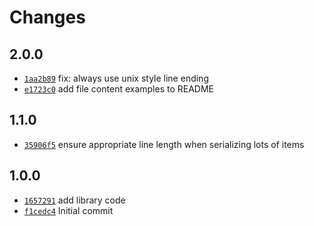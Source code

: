 # Changes

## 2.0.0

- [`1aa2b89`](https://github.com/m90/linguas-file/commit/1aa2b895513a177dcfeb3ddedce757fe9ae7f597)
  fix: always use unix style line ending
- [`e1723c0`](https://github.com/m90/linguas-file/commit/e1723c0b7ee64e298f562000091f0cecd2f23953)
  add file content examples to README

## 1.1.0

- [`35906f5`](https://github.com/m90/linguas-file/commit/35906f5a5d24f0a6f8867a3ef459a21c2463aabd)
  ensure appropriate line length when serializing lots of items

## 1.0.0

- [`1657291`](https://github.com/m90/linguas-file/commit/16572910b293392c3a6a207b1d57cab633bf38f2)
  add library code
- [`f1cedc4`](https://github.com/m90/linguas-file/commit/f1cedc432471c054743b4daca607be0f049a3a46)
  Initial commit
